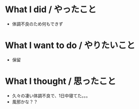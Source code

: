 # What I did / やったこと
- 体調不良のため何もできず

# What I want to do / やりたいこと
- 保留

# What I thought / 思ったこと
- 久々の凄い体調不良で、1日中寝てた。。。
- 風邪かな？？
